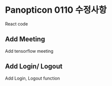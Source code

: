 # Panopticon 0110 수정사항

React code

## Add Meeting

Add tensorflow meeting  

## Add Login/ Logout

Add Login, Logout function 
